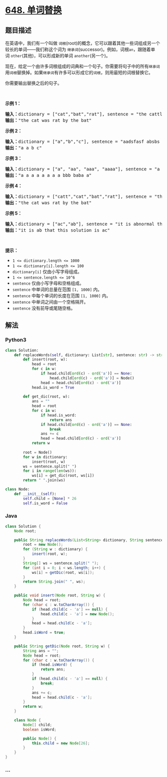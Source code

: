 # [648. 单词替换](https://leetcode-cn.com/problems/replace-words)



## 题目描述

<!-- 这里写题目描述 -->

<p>在英语中，我们有一个叫做&nbsp;<code>词根</code>(root)的概念，它可以跟着其他一些词组成另一个较长的单词&mdash;&mdash;我们称这个词为&nbsp;<code>继承词</code>(successor)。例如，词根<code>an</code>，跟随着单词&nbsp;<code>other</code>(其他)，可以形成新的单词&nbsp;<code>another</code>(另一个)。</p>

<p>现在，给定一个由许多词根组成的词典和一个句子。你需要将句子中的所有<code>继承词</code>用<code>词根</code>替换掉。如果<code>继承词</code>有许多可以形成它的<code>词根</code>，则用最短的词根替换它。</p>

<p>你需要输出替换之后的句子。</p>

<p>&nbsp;</p>

<p><strong>示例 1：</strong></p>

<pre><strong>输入：</strong>dictionary = [&quot;cat&quot;,&quot;bat&quot;,&quot;rat&quot;], sentence = &quot;the cattle was rattled by the battery&quot;
<strong>输出：</strong>&quot;the cat was rat by the bat&quot;
</pre>

<p><strong>示例 2：</strong></p>

<pre><strong>输入：</strong>dictionary = [&quot;a&quot;,&quot;b&quot;,&quot;c&quot;], sentence = &quot;aadsfasf absbs bbab cadsfafs&quot;
<strong>输出：</strong>&quot;a a b c&quot;
</pre>

<p><strong>示例 3：</strong></p>

<pre><strong>输入：</strong>dictionary = [&quot;a&quot;, &quot;aa&quot;, &quot;aaa&quot;, &quot;aaaa&quot;], sentence = &quot;a aa a aaaa aaa aaa aaa aaaaaa bbb baba ababa&quot;
<strong>输出：</strong>&quot;a a a a a a a a bbb baba a&quot;
</pre>

<p><strong>示例 4：</strong></p>

<pre><strong>输入：</strong>dictionary = [&quot;catt&quot;,&quot;cat&quot;,&quot;bat&quot;,&quot;rat&quot;], sentence = &quot;the cattle was rattled by the battery&quot;
<strong>输出：</strong>&quot;the cat was rat by the bat&quot;
</pre>

<p><strong>示例 5：</strong></p>

<pre><strong>输入：</strong>dictionary = [&quot;ac&quot;,&quot;ab&quot;], sentence = &quot;it is abnormal that this solution is accepted&quot;
<strong>输出：</strong>&quot;it is ab that this solution is ac&quot;
</pre>

<p>&nbsp;</p>

<p><strong>提示：</strong></p>

<ul>
	<li><code>1 &lt;= dictionary.length&nbsp;&lt;= 1000</code></li>
	<li><code>1 &lt;= dictionary[i].length &lt;= 100</code></li>
	<li><code>dictionary[i]</code>&nbsp;仅由小写字母组成。</li>
	<li><code>1 &lt;= sentence.length &lt;= 10^6</code></li>
	<li><code>sentence</code>&nbsp;仅由小写字母和空格组成。</li>
	<li><code>sentence</code> 中单词的总量在范围 <code>[1, 1000]</code> 内。</li>
	<li><code>sentence</code> 中每个单词的长度在范围 <code>[1, 1000]</code> 内。</li>
	<li><code>sentence</code> 中单词之间由一个空格隔开。</li>
	<li><code>sentence</code>&nbsp;没有前导或尾随空格。</li>
</ul>


## 解法

<!-- 这里可写通用的实现逻辑 -->

<!-- tabs:start -->

### **Python3**

<!-- 这里可写当前语言的特殊实现逻辑 -->

```python
class Solution:
    def replaceWords(self, dictionary: List[str], sentence: str) -> str:
        def insert(root, w):
            head = root
            for c in w:
                if head.child[ord(c) - ord('a')] == None:
                    head.child[ord(c) - ord('a')] = Node()
                head = head.child[ord(c) - ord('a')]
            head.is_word = True
        
        def get_dic(root, w):
            ans = ""
            head = root
            for c in w:
                if head.is_word:
                    return ans
                if head.child[ord(c) - ord('a')] == None:
                    break
                ans += c
                head = head.child[ord(c) - ord('a')]
            return w
                
        root = Node()
        for w in dictionary:
            insert(root, w)
        ws = sentence.split(" ")
        for i in range(len(ws)):
            ws[i] = get_dic(root, ws[i])
        return " ".join(ws)

class Node:
    def __init__(self):
        self.child = [None] * 26
        self.is_word = False
```

### **Java**

<!-- 这里可写当前语言的特殊实现逻辑 -->

```java
class Solution {
    Node root;

    public String replaceWords(List<String> dictionary, String sentence) {
        root = new Node();
        for (String w : dictionary) {
            insert(root, w);
        }
        String[] ws = sentence.split(" ");
        for (int i = 0; i < ws.length; i++) {
            ws[i] = getDic(root, ws[i]);
        }
        return String.join(" ", ws);
    }

    public void insert(Node root, String w) {
        Node head = root;
        for (char c : w.toCharArray()) {
            if (head.child[c - 'a'] == null) {
                head.child[c - 'a'] = new Node();
            }
            head = head.child[c - 'a'];
        }
        head.isWord = true;
    }

    public String getDic(Node root, String w) {
        String ans = "";
        Node head = root;
        for (char c : w.toCharArray()) {
            if (head.isWord) {
                return ans;
            }
            if (head.child[c - 'a'] == null) {
                break;
            }
            ans += c;
            head = head.child[c - 'a'];
        }
        return w;
    }

    class Node {
        Node[] child;
        boolean isWord;

        public Node() {
            this.child = new Node[26];
        }
    }
}
```

### **...**

```

```

<!-- tabs:end -->
